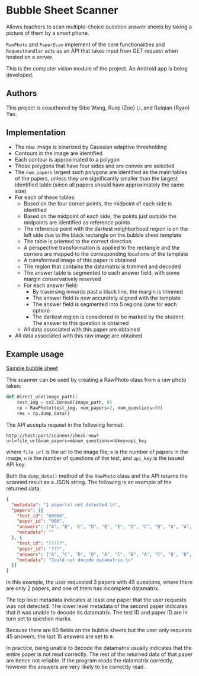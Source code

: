 # Bubble Sheet Scanner

Allows teachers to scan multiple-choice question answer sheets by taking a
picture of them by a smart phone.

`RawPhoto` and `PaperScan` implement of the core functionalities
and `RequestHandler` acts as an API that takes input from GET request when
hosted on a server.

This is the computer vision module of the project. An Android app is being
developed.

## Authors
This project is coauthored by Sibo Wang, Ruiqi (Zoe) Li, and Ruiqian (Ryan) Yao.

## Implementation

- The raw image is binarized by Gaussian adaptive thresholding
- Contours in the image are identified
- Each contour is approximated to a polygon
- Those polygons that have four sides and are convex are selected
- The `num_papers` largest such polygons are identified as the main tables of
  the papers, unless they are significantly smaller than the largest identified
  table (since all papers should have approximately the same size)
- For each of these tables:
  - Based on the four corner points, the midpoint of each side is identified
  - Based on the midpoint of each side, the points just outside the midpoints
    are identified as reference points
  - The reference point with the darkest neighborhood region is on the left
    side due to the black rectangle on the bubble sheet template
  - The table is oriented to the correct direction
  - A perspective transformation is applied to the rectangle and the corners
    are mapped to the corresponding locations of the template
  - A transformed image of this paper is obtained
  - The region that contains the datamatrix is trimmed and decoded
  - The answer table is segmented to each answer field, with some margin
    conservatively reserved
  - For each answer field:
    - By traversing inwards past a black line, the margin is trimmed
    - The answer field is now accurately aligned with the template
    - The answer field is segmented into 5 regions (one for each option)
    - The darkest region is considered to be marked by the student. The answer
      to this question is obtained
  - All data associated with this paper are obtained
- All data associated with this raw image are obtained


## Example usage

[Sample bubble sheet](bubble_sheet/sample.jpeg)

This scanner can be used by creating a RawPhoto class from a raw photo taken:

```Python
def direct_use(image_path):
    test_img = cv2.imread(image_path, 0)
    rp = RawPhoto(test_img, num_papers=2, num_questions=30)
    res = rp.dump_data()
```

The API accepts request in the following format:

```
http://host:port/scanner/check-now?url=file_url&num_papers=m&num_questions=n&key=api_key
```

where `file_url` is the url to the image file; `m` is the number of papers in
the image, `n` is the number of questions of the test, and `api_key` is the
issued API key.

Both the `dump_data()` method of the `RawPhoto` class and the API returns the
scanned result as a JSON string. The following is an example of the returned
data.

```JSON
{
  "metadata": "1 paper(s) not detected.\n",
  "papers": [{
    "test_id": "00000",
    "paper_id": "000",
    "answers": ["A", "B", "C", "D", "E", "E", "D", "C", "B", "A", "A", "B", "C", "D", "E", "E", "D", "C", "B", "C", "E", "A", "D", "C", "D", "A", "A", "B", "E", "D", "E", "A", "E", "C", "E", "D", "A", "E", "E", "C", "E", "E", "A", "E", "B", 0, 0, 0, 0, 0, 0, 0, 0, 0, 0, 0, 0, 0, 0, 0],
    "metadata": ""
  }, {
    "test_id": "?????",
    "paper_id": "???",
    "answers": ["A", "C", "D", "D", "A", "C", "B", "A", "C", "D", "D", "A", "C", "D", "D", "B", "C", "A", "E", "D", "D", "D", "E", "E", "E", "E", "E", "D", "D", "D", "E", "A", "E", "C", "E", "D", "A", "E", "E", "C", "E", "E", "A", "E", "B", 0, 0, 0, 0, 0, 0, 0, 0, 0, 0, 0, 0, 0, 0, 0],
    "metadata": "Could not decode datamatrix.\n"
  }]
}
```

In this example, the user requested 3 papers with 45 questions, where there are
only 2 papers, and one of them has incomplete datamatrix.

The top level metadata indicates at least one paper that the user requests was
not detected. The lower level metadata of the second paper indicates that it
was unable to decode its datamatrix. The test ID and paper ID are in turn set
to question marks.

Because there are 60 fields on the bubble sheets but the user only requests 45
answers, the last 15 answers are set to `0`.

In practice, being unable to decode the datamatrix usually indicates that the
entire paper is not read correctly. The rest of the returned data of that paper
are hence not reliable. If the program reads the datamatrix correctly, however
the answers are very likely to be correctly read.
